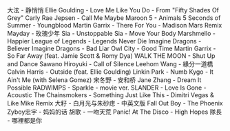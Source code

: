 大泫 - 静悄悄
Ellie Goulding - Love Me Like You Do - From "Fifty Shades Of Grey"
Carly Rae Jepsen - Call Me Maybe
Maroon 5 - Animals
5 Seconds of Summer - Youngblood
Martin Garrix - There For You - Madison Mars Remix
Mayday - 玫瑰少年
Sia - Unstoppable
Sia - Move Your Body
Marshmello - Happier
League of Legends - Legends Never Die
Imagine Dragons - Believer
Imagine Dragons - Bad Liar
Owl City - Good Time
Martin Garrix - So Far Away (feat. Jamie Scott & Romy Dya)
WALK THE MOON - Shut Up and Dance
Sawano Hiroyuki - Call of Silence
Leehom Wang - 緣分一道橋
Calvin Harris - Outside (feat. Ellie Goulding)
Linkin Park - Numb
Kygo - It Ain't Me (with Selena Gomez)
宋冬野 - 安和桥
Jane Zhang - Dream It Possible
RADWIMPS - Sparkle - movie ver.
SLANDER - Love Is Gone - Acoustic
The Chainsmokers - Something Just Like This - Dimitri Vegas & Like Mike Remix
大籽 - 白月光与朱砂痣 - 中英文版
Fall Out Boy - The Phoenix
Zyboy忠宇 - 妈妈的话
胡歌 - 一吻天荒
Panic! At The Disco - High Hopes
隊長 - 哪裡都是你
